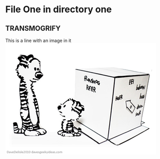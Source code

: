 # File One in directory one

## TRANSMOGRIFY

This is a line with an image in it ![TRANSMOGRIFY](../../images/transmogrify.jpg)